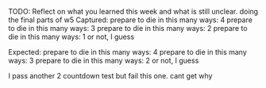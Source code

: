 TODO: Reflect on what you learned this week and what is still unclear.
doing the final parts of w5 
Captured:
prepare to die in this many ways: 4
prepare to die in this many ways: 3
prepare to die in this many ways: 2
prepare to die in this many ways: 1
or not, I guess

Expected:
prepare to die in this many ways: 4
prepare to die in this many ways: 3
prepare to die in this many ways: 2
or not, I guess

I pass another 2 countdown test but fail this one.
cant get why
